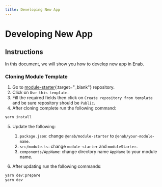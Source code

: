 ```yaml
---
title: Developing New App
---
```


# Developing New App

## Instructions
In this document, we will show you how to develop new app in Enab.


### Cloning Module Template
1. Go to [module-starter](https://github.com/EnabApp/module-starter){:target="_blank"} repository.
1. Click on `Use this template`.
1. Fill the required fields then click on `Create repository from template` and be sure repository should be `Public`.
1. After cloning complete run the following command:
```bash
yarn install
```
5. Update the following:
    1. `package.json`: change `@enab/module-starter` to `@enab/your-module-name`.
    1. `src/module.ts`: change `module-starter` and `moduleStarter`.
    1. `components/AppName`: change directory name `AppName` to your module name.

1. After updating run the following commands:
```bash
yarn dev:prepare
yarn dev
```

